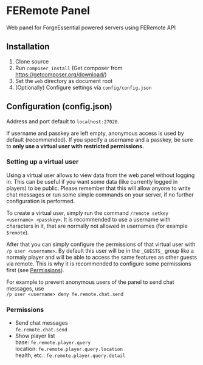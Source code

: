 # FERemote Panel

Web panel for ForgeEssential powered servers using FERemote API

## Installation

 1. Clone source
 2. Run `composer install` (Get composer from https://getcomposer.org/download/)
 3. Set the `web` directory as document root
 4. (Optionally) Configure settings via `config/config.json`

## Configuration (config.json)

Address and port default to `localhost:27020`.

If username and passkey are left empty, anonymous access is used by default (recommended).
If you specify a username and a passkey, be sure to **only use a virtual user with restricted permissions.**

### Setting up a virtual user

Using a virtual user allows to view data from the web panel without logging in.
This can be useful if you want some data (like currently logged in players) to be public.
Please remember that this will allow anyone to write chat messages or run some simple commands on your server,
if no further configuration is performed.

To create a virtual user, simply run the command `/remote setkey <username> <passkey>`.
It is recommended to use a username with characters in it, that are normally not allowed in usernames (for example `$remote`).

After that you can simply configure the permissions of that virtual user with `/p user <username>`.
By default this user will be in the `_GUESTS_` group like a normaly player and will be able to access the same features as other guests via remote.
This is why it is recommended to configure some permissions first (see [Permissions](#permissions)).

For example to prevent anonymous users of the panel to send chat messages, use  
`/p user <username> deny fe.remote.chat.send`

### Permissions

* Send chat messages  
  `fe.remote.chat.send`
* Show player list  
  base: `fe.remote.player.query`  
  location: `fe.remote.player.query.location`  
  health, etc.: `fe.remote.player.query.detail`
